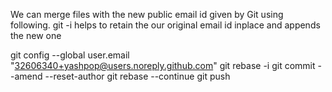 We can merge files with the new public email id given by Git using following. 
git -i helps to retain the our original email id inplace and appends the new one

git config --global user.email "32606340+yashpop@users.noreply.github.com"
git rebase -i
git commit --amend --reset-author
git rebase --continue
git push
